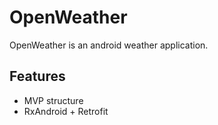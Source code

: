 # OpenWeather

OpenWeather is an android weather application.

## Features

- MVP structure
- RxAndroid + Retrofit
